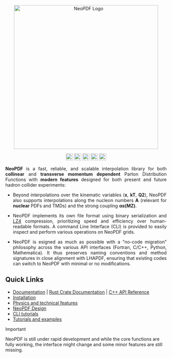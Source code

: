 <p align="center">
  <img src="https://github.com/Radonirinaunimi/neopdf/blob/master/logo/neopdf.svg" alt="NeoPDF Logo" width="450">
</p>
<div align="center">
    <a href="https://app.codecov.io/gh/Radonirinaunimi/neopdf/tree/master"><img
        alt="Codecov"
        src="https://img.shields.io/codecov/c/github/Radonirinaunimi/neopdf?style=for-the-badge&logo=codecov&logoColor=red&color=blue"
        height="22"
    /></a>
    <a href="https://gribnau.dev/cargo-msrv/"><img
        alt="MSRV"
        src="https://img.shields.io/crates/msrv/neopdf?style=for-the-badge&logo=rust&color=red"
        height="22"
    /></a>
    <a href="https://crates.io/crates/neopdf"><img
        alt="Crates.io"
        src="https://img.shields.io/crates/v/neopdf?style=for-the-badge&logo=rust&color=blue"
        height="22"
    /></a>
    <a href="https://pypi.org/project/neopdf-hep/"><img
        alt="PyPI - Version"
        src="https://img.shields.io/pypi/v/neopdf-hep?style=for-the-badge&logo=python&logoColor=yellow&color=%1d881d"
        height="22"
    /></a>
    <a href="https://github.com/Radonirinaunimi/neopdf?tab=GPL-3.0-1-ov-file"><img
        alt="GitHub License"
        src="https://img.shields.io/github/license/Radonirinaunimi/neopdf?style=for-the-badge&logo=gplv3&logoColor=red"
        height="22"
    /></a>
</div>

<p align="justify">
  <b>NeoPDF</b> is a fast, reliable, and scalable interpolation library for both <b>collinear</b>
  and <b>transverse momentum dependent</b> Parton Distribution Functions with <b>modern features</b>
  designed for both present and future hadron collider experiments:

  <ul>
    <li>
    <p align="justify">
      Beyond interpolations over the kinematic variables (<b>x</b>, <b>kT</b>, <b>Q2</b>), NeoPDF
      also supports interpolations along the nucleon numbers <b>A</b> (relevant for <b>nuclear</b> PDFs
      and TMDs) and the strong coupling <b>αs(MZ)</b>.
    </p>
    </li>
    <li>
    <p align="justify">
      NeoPDF implements its own file format using binary serialization and <a href="https://lz4.org/">LZ4</a>
      compression, prioritizing speed and efficiency over human-readable formats. A command Line
      Interface (CLI) is provided to easily inspect and perform various operations on NeoPDF grids.
    </p>
    </li>
    <li>
    <p align="justify">
      NeoPDF is esigned as much as possible with a “no-code migration” philosophy across the various API
      interfaces (Fortran, C/C++, Python, Mathematica). It thus preserves naming conventions and method
      signatures in close alignment with LHAPDF, ensuring that existing codes can switch to NeoPDF with
      minimal or no modifications.
    </p>
    </li>
  </ul>
</p>

## Quick Links

- [Documentation](https://radonirinaunimi.github.io/neopdf/) | [Rust Crate Documentation](https://docs.rs/neopdf/0.1.1/neopdf/) | [C++ API Reference](https://neopdf.readthedocs.io/en/latest/)
- [Installation](https://radonirinaunimi.github.io/neopdf/installation/)
- [Physics and technical features](https://radonirinaunimi.github.io/neopdf/design-and-features/)
- [NeoPDF Design](https://radonirinaunimi.github.io/neopdf/design/)
- [CLI tutorials](https://radonirinaunimi.github.io/neopdf/cli-tutorials/)
- [Tutorials and examples](https://radonirinaunimi.github.io/neopdf/examples/python/)

> [!IMPORTANT]  
> NeoPDF is still under rapid development and while the core functions are fully working, the interface might
> change and some minor features are still missing.

